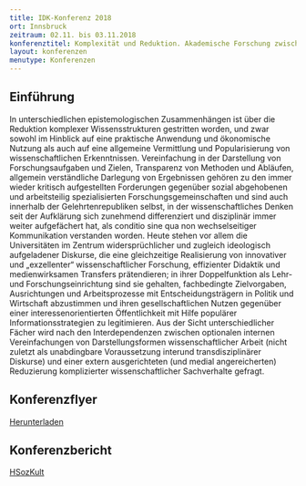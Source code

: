 ```yaml
---
title: IDK-Konferenz 2018
ort: Innsbruck
zeitraum: 02.11. bis 03.11.2018
konferenztitel: Komplexität und Reduktion. Akademische Forschung zwischen Wissenschaft und public science
layout: konferenzen
menutype: Konferenzen
---
```


## Einführung
In unterschiedlichen epistemologischen Zusammenhängen ist über die Reduktion
komplexer Wissensstrukturen gestritten worden, und zwar sowohl im Hinblick auf eine
praktische Anwendung und ökonomische Nutzung als auch auf eine allgemeine Vermittlung
und Popularisierung von wissenschaftlichen Erkenntnissen. Vereinfachung in
der Darstellung von Forschungsaufgaben und Zielen, Transparenz von Methoden und
Abläufen, allgemein verständliche Darlegung von Ergebnissen gehören zu den immer
wieder kritisch aufgestellten Forderungen gegenüber sozial abgehobenen und
arbeitsteilig spezialisierten Forschungsgemeinschaften und sind auch innerhalb der
Gelehrtenrepubliken selbst, in der wissenschaftliches Denken seit der Aufklärung sich
zunehmend differenziert und disziplinär immer weiter aufgefächert hat, als conditio sine
qua non wechselseitiger Kommunikation verstanden worden. Heute stehen vor allem
die Universitäten im Zentrum widersprüchlicher und zugleich ideologisch aufgeladener
Diskurse, die eine gleichzeitige Realisierung von innovativer und „exzellenter“ wissenschaftlicher
Forschung, effizienter Didaktik und medienwirksamen Transfers prätendieren;
in ihrer Doppelfunktion als Lehr- und Forschungseinrichtung sind sie gehalten,
fachbedingte Zielvorgaben, Ausrichtungen und Arbeitsprozesse mit Entscheidungsträgern
in Politik und Wirtschaft abzustimmen und ihren gesellschaftlichen Nutzen
gegenüber einer interessenorientierten Öffentlichkeit mit Hilfe populärer Informationsstrategien
zu legitimieren. Aus der Sicht unterschiedlicher Fächer wird nach den
Interdependenzen zwischen optionalen internen Vereinfachungen von Darstellungsformen
wissenschaftlicher Arbeit (nicht zuletzt als unabdingbare Voraussetzung interund
transdisziplinärer Diskurse) und einer extern ausgerichteten (und medial
angereicherten) Reduzierung komplizierter wissenschaftlicher Sachverhalte gefragt.

## Konferenzflyer

[Herunterladen](/downloads/idk2018konferenz.pdf)

## Konferenzbericht
[HSozKult](https://www.hsozkult.de/conferencereport/id/tagungsberichte-8302?title=komplexitaet-und-reduktion-akademische-forschung-zwischen-wissenschaft-und-public-science-7-jahrestagung-des-interdisziplinaeren-kolloquiums&recno=2&q=IDK&sort=newestPublished&fq=&total=7)

